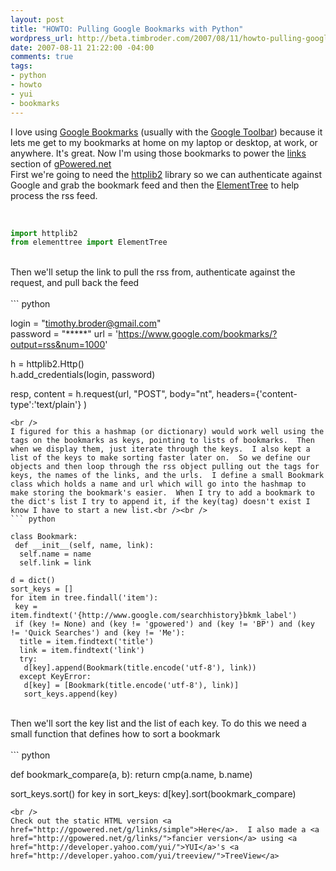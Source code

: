 ```yaml
--- 
layout: post
title: "HOWTO: Pulling Google Bookmarks with Python"
wordpress_url: http://beta.timbroder.com/2007/08/11/howto-pulling-google-bookmarks-with-python/
date: 2007-08-11 21:22:00 -04:00
comments: true
tags: 
- python
- howto
- yui
- bookmarks
---
```

I love using <a href="http://www.google.com/bookmarks/">Google Bookmarks</a> (usually with the <a href="http://toolbar.google.com">Google Toolbar</a>) because it lets me get to my bookmarks at home on my laptop or desktop, at work, or anywhere.  It's great.  Now I'm using those bookmarks to power the <a href="http://gpowered.net/g/links/">links</a> section of <a href="http://gpowered.net/g">gPowered.net</a><br />
First we're going to need the <a href="http://code.google.com/p/httplib2/downloads/list">httplib2</a> library so we can authenticate against Google and grab the bookmark feed and then the <a href="http://effbot.org/zone/element-index.htm">ElementTree</a> to help process the rss feed.  <br /><br />
``` python

import httplib2
from elementtree import ElementTree
``` 
<br />
Then we'll setup the link to pull the rss from, authenticate against the request, and pull back the feed<br /><br />
``` python

login = "timothy.broder@gmail.com"  
password = "*****"
url = 'https://www.google.com/bookmarks/?output=rss&num=1000'  
  
h = httplib2.Http()  
h.add_credentials(login, password)  
 
resp, content = h.request(url, "POST", body="nt", headers={'content-type':'text/plain'} )
``` 
<br />
I figured for this a hashmap (or dictionary) would work well using the tags on the bookmarks as keys, pointing to lists of bookmarks.  Then when we display them, just iterate through the keys.  I also kept a list of the keys to make sorting faster later on.  So we define our objects and then loop through the rss object pulling out the tags for keys, the names of the links, and the urls.  I define a small Bookmark class which holds a name and url which will go into the hashmap to make storing the bookmark's easier.  When I try to add a bookmark to the dict's list I try to append it, if the key(tag) doesn't exist I know I have to start a new list.<br /><br />
``` python

class Bookmark:
 def __init__(self, name, link):
  self.name = name
  self.link = link
  
d = dict()
sort_keys = []
for item in tree.findall('item'):
 key = item.findtext('{http://www.google.com/searchhistory}bkmk_label')
 if (key != None) and (key != 'gpowered') and (key != 'BP') and (key != 'Quick Searches') and (key != 'Me'):
  title = item.findtext('title')
  link = item.findtext('link')
  try:
   d[key].append(Bookmark(title.encode('utf-8'), link))
  except KeyError:
   d[key] = [Bookmark(title.encode('utf-8'), link)]
   sort_keys.append(key)
``` 
<br />
Then we'll sort the key list and the list of each key.  To do this we need a small function that defines how to sort a bookmark<br /><br />
``` python

def bookmark_compare(a, b):
 return cmp(a.name, b.name)

sort_keys.sort() 
for key in sort_keys:
 d[key].sort(bookmark_compare)
``` 
<br />
Check out the static HTML version <a href="http://gpowered.net/g/links/simple">Here</a>.  I also made a <a href="http://gpowered.net/g/links/">fancier version</a> using <a href="http://developer.yahoo.com/yui/">YUI</a>'s <a href="http://developer.yahoo.com/yui/treeview/">TreeView</a>
